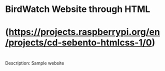 #
# BirdWatch Website through HTML 
# (https://projects.raspberrypi.org/en/projects/cd-sebento-htmlcss-1/0)
#

Description:
    Sample website 